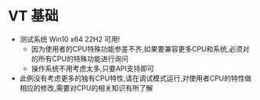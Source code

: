 # VT 基础
* 测试系统 Win10 x64 22H2 可用!
	* 因为使用者的CPU特殊功能参差不齐,如果要兼容更多CPU和系统,必须对的所有CPU的特殊功能进行询问
	* 操作系统不用考虑太多,只要API支持即可
* 此例没有考虑更多的独有CPU特性,请在调试模式运行,对使用者CPU的特性做相应的修改,需要对CPU的相关知识有所了解




